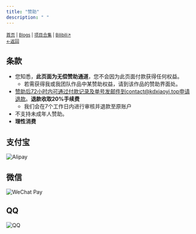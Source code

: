 ```yaml
---
title: "赞助"
description: " "
---
```

<small id="old_menu"><a href="/">首页</a> | <a href="/blogs">Blogs</a> | <a href="/Project">项目合集</a> | <a href="https://space.bilibili.com/1987247870">Bilibili↗</a><br><a href="./">←返回</a></small><br>

## 条款

* 您知悉，**此页面为无偿赞助通道**，您不会因为此页面付款获得任何权益。
  * 若需获得我或我团队作品中某赞助权益，请到该作品的赞助界面处。
* 赞助后72小时内可通过付款记录及单号发邮件到contact@kdxiaoyi.top申请退款。**退款收取20%手续费**
  * 我们会在7个工作日内进行审核并退款至原账户
* 不支持未成年人赞助。
* **理性消费**

## 支付宝
![](https://s1.ax1x.com/2023/02/06/pS6ji8g.jpg "Alipay")

## 微信
![](https://s21.ax1x.com/2025/05/02/pEb1fcF.png "WeChat Pay")

## QQ
![](https://s21.ax1x.com/2025/05/02/pEb1W1U.png "QQ")


<script src="https://rs.kdxiaoyi.top/res/scripts/js/sober@1.0.6.min.js"></script><script src="https://kdxiaoyi.top/pmd.js"></script><script src="https://rs.kdxiaoyi.top/res/scripts/js/pmd-reRender.min.js"></script>